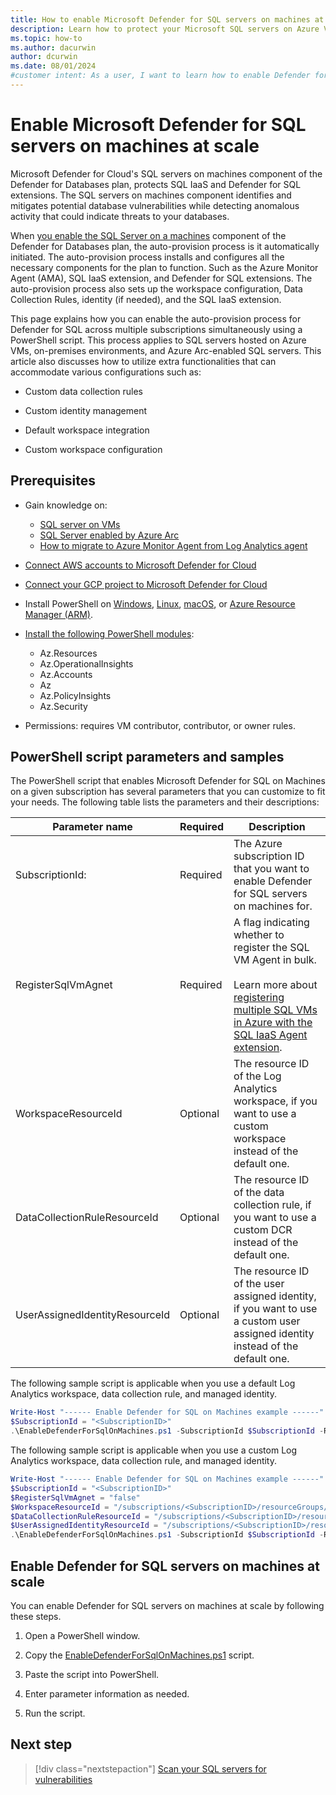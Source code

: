 ```yaml
---
title: How to enable Microsoft Defender for SQL servers on machines at scale
description: Learn how to protect your Microsoft SQL servers on Azure VMs, on-premises, and in hybrid and multicloud environments with Microsoft Defender for Cloud at scale.
ms.topic: how-to
ms.author: dacurwin
author: dcurwin
ms.date: 08/01/2024
#customer intent: As a user, I want to learn how to enable Defender for SQL servers at scale so that I can protect my SQL servers efficiently.
---
```


# Enable Microsoft Defender for SQL servers on machines at scale

Microsoft Defender for Cloud's SQL servers on machines component of the Defender for Databases plan, protects SQL IaaS and Defender for SQL extensions. The SQL servers on machines component identifies and mitigates potential database vulnerabilities while detecting anomalous activity that could indicate threats to your databases.

When [you enable the SQL Server on a machines](tutorial-enable-databases-plan.md#enable-specific-plans-database-protections) component of the Defender for Databases plan, the auto-provision process is it automatically initiated. The auto-provision process installs and configures all the necessary components for the plan to function. Such as the Azure Monitor Agent (AMA), SQL IaaS extension, and Defender for SQL extensions. The auto-provision process also sets up the workspace configuration, Data Collection Rules, identity (if needed), and the SQL IaaS extension.

This page explains how you can enable the auto-provision process for Defender for SQL across multiple subscriptions simultaneously using a PowerShell script. This process applies to SQL servers hosted on Azure VMs, on-premises environments, and Azure Arc-enabled SQL servers. This article also discusses how to utilize extra functionalities that can accommodate various configurations such as:

- Custom data collection rules

- Custom identity management 

- Default workspace integration 

- Custom workspace configuration

## Prerequisites

- Gain knowledge on: 
    - [SQL server on VMs](https://azure.microsoft.com/products/virtual-machines/sql-server/)
    - [SQL Server enabled by Azure Arc](/sql/sql-server/azure-arc/overview)
    - [How to migrate to Azure Monitor Agent from Log Analytics agent](/azure/azure-monitor/agents/azure-monitor-agent-migration)

- [Connect AWS accounts to Microsoft Defender for Cloud](quickstart-onboard-aws.md)
- [Connect your GCP project to Microsoft Defender for Cloud](quickstart-onboard-gcp.md)

- Install PowerShell on [Windows](/powershell/scripting/install/installing-powershell-on-windows), [Linux](/powershell/scripting/install/installing-powershell-on-linux), [macOS](/powershell/scripting/install/installing-powershell-on-macos), or [Azure Resource Manager (ARM)](/powershell/scripting/install/powershell-on-arm).
- [Install the following PowerShell modules](/powershell/module/powershellget/install-module):
    - Az.Resources
    - Az.OperationalInsights
    - Az.Accounts
    - Az
    - Az.PolicyInsights
    - Az.Security

- Permissions: requires VM contributor, contributor, or owner rules.

## PowerShell script parameters and samples

The PowerShell script that enables Microsoft Defender for SQL on Machines on a given subscription has several parameters that you can customize to fit your needs. The following table lists the parameters and their descriptions:

| Parameter name | Required | Description |
|--|--|--|
| SubscriptionId: | Required | The Azure subscription ID that you want to enable Defender for SQL servers on machines for. |
| RegisterSqlVmAgnet | Required | A flag indicating whether to register the SQL VM Agent in bulk. <br><br> Learn more about [registering multiple SQL VMs in Azure with the SQL IaaS Agent extension](/azure/azure-sql/virtual-machines/windows/sql-agent-extension-manually-register-vms-bulk). |
| WorkspaceResourceId | Optional | The resource ID of the Log Analytics workspace, if you want to use a custom workspace instead of the default one. |
| DataCollectionRuleResourceId | Optional | The resource ID of the data collection rule, if you want to use a custom DCR instead of the default one. |
| UserAssignedIdentityResourceId | Optional | The resource ID of the user assigned identity, if you want to use a custom user assigned identity instead of the default one. |

The following sample script is applicable when you use a default Log Analytics workspace, data collection rule, and managed identity.

```powershell
Write-Host "------ Enable Defender for SQL on Machines example ------" 
$SubscriptionId = "<SubscriptionID>"
.\EnableDefenderForSqlOnMachines.ps1 -SubscriptionId $SubscriptionId -RegisterSqlVmAgnet $RegisterSqlVmAgnet 
```

The following sample script is applicable when you use a custom Log Analytics workspace, data collection rule, and managed identity.

```powershell
Write-Host "------ Enable Defender for SQL on Machines example ------" 
$SubscriptionId = "<SubscriptionID>" 
$RegisterSqlVmAgnet = "false" 
$WorkspaceResourceId = "/subscriptions/<SubscriptionID>/resourceGroups/someResourceGroup/providers/Microsoft.OperationalInsights/workspaces/someWorkspace" 
$DataCollectionRuleResourceId = "/subscriptions/<SubscriptionID>/resourceGroups/someOtherResourceGroup/providers/Microsoft.Insights/dataCollectionRules/someDcr" 
$UserAssignedIdentityResourceId = "/subscriptions/<SubscriptionID>/resourceGroups/someElseResourceGroup/providers/Microsoft.ManagedIdentity/userAssignedIdentities/someManagedIdentity" 
.\EnableDefenderForSqlOnMachines.ps1 -SubscriptionId $SubscriptionId -RegisterSqlVmAgnet $RegisterSqlVmAgnet -WorkspaceResourceId $WorkspaceResourceId -DataCollectionRuleResourceId $DataCollectionRuleResourceId -UserAssignedIdentityResourceId $UserAssignedIdentityResourceId
```

## Enable Defender for SQL servers on machines at scale

You can enable Defender for SQL servers on machines at scale by following these steps.

1. Open a PowerShell window.

1. Copy the [EnableDefenderForSqlOnMachines.ps1](https://github.com/Azure/Microsoft-Defender-for-Cloud/blob/fd04330a79a4bcd48424bf7a4058f44216bc40e4/Powershell%20scripts/Enable%20Defender%20for%20SQL%20servers%20on%20machines/EnableDefenderForSqlOnMachines.ps1) script.

1. Paste the script into PowerShell.

1. Enter parameter information as needed.

1. Run the script. 

## Next step

> [!div class="nextstepaction"]
> [Scan your SQL servers for vulnerabilities](defender-for-sql-on-machines-vulnerability-assessment.md)

